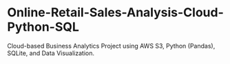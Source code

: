 # Online-Retail-Sales-Analysis-Cloud-Python-SQL
Cloud-based Business Analytics Project using AWS S3, Python (Pandas), SQLite, and Data Visualization.

